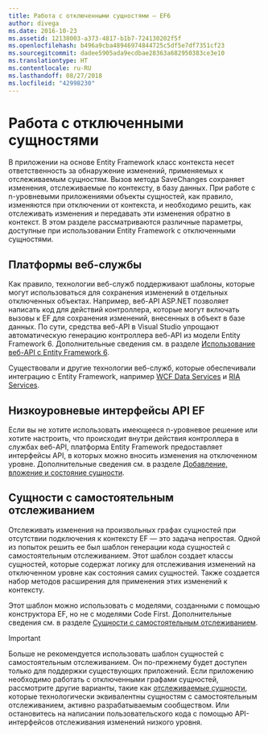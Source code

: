 ```yaml
---
title: Работа с отключенными сущностями — EF6
author: divega
ms.date: 2016-10-23
ms.assetid: 12138003-a373-4817-b1b7-724130202f5f
ms.openlocfilehash: b496a9cba48946974844725c5df5e7df7351cf23
ms.sourcegitcommit: dadee5905ada9ecdbae28363a682950383ce3e10
ms.translationtype: HT
ms.contentlocale: ru-RU
ms.lasthandoff: 08/27/2018
ms.locfileid: "42998230"
---
```

# <a name="working-with-disconnected-entities"></a>Работа с отключенными сущностями
В приложении на основе Entity Framework класс контекста несет ответственность за обнаружение изменений, применяемых к отслеживаемым сущностям. Вызов метода SaveChanges сохраняет изменения, отслеживаемые по контексту, в базу данных. При работе с n-уровневыми приложениями объекты сущностей, как правило, изменяются при отключении от контекста, и необходимо решить, как отслеживать изменения и передавать эти изменения обратно в контекст. В этом разделе рассматриваются различные параметры, доступные при использовании Entity Framework с отключенными сущностями.   

## <a name="web-service-frameworks"></a>Платформы веб-службы

Как правило, технологии веб-служб поддерживают шаблоны, которые могут использоваться для сохранения изменений в отдельных отключенных объектах. Например, веб-API ASP.NET позволяет написать код для действий контроллера, которые могут включать вызовы к EF для сохранения изменений, внесенных в объект в базе данных. По сути, средства веб-API в Visual Studio упрощают автоматическую генерацию контроллера веб-API из модели Entity Framework 6. Дополнительные сведения см. в разделе [Использование веб-API с Entity Framework 6](https://docs.microsoft.com/en-us/aspnet/web-api/overview/data/using-web-api-with-entity-framework/).   

Существовали и другие технологии веб-служб, которые обеспечивали интеграцию с Entity Framework, например [WCF Data Services](https://docs.microsoft.com/dotnet/framework/data/wcf/create-a-data-service-using-an-adonet-ef-data-wcf) и [RIA Services](https://docs.microsoft.com/en-us/previous-versions/dotnet/wcf-ria/ee707344(v=vs.91)).

## <a name="low-level-ef-apis"></a>Низкоуровневые интерфейсы API EF

Если вы не хотите использовать имеющееся n-уровневое решение или хотите настроить, что происходит внутри действия контроллера в службах веб-API, платформа Entity Framework предоставляет интерфейсы API, в которых можно вносить изменения на отключенном уровне. Дополнительные сведения см. в разделе [Добавление, вложение и состояние сущности](~/ef6/saving/change-tracking/entity-state.md).  

## <a name="self-tracking-entities"></a>Сущности с самостоятельным отслеживанием  

Отслеживать изменения на произвольных графах сущностей при отсутствии подключения к контексту EF — это задача непростая. Одной из попыток решить ее был шаблон генерации кода сущностей с самостоятельным отслеживанием. Этот шаблон создает классы сущностей, которые содержат логику для отслеживания изменений на отключенном уровне как состояния самих сущностей. Также создается набор методов расширения для применения этих изменений к контексту.

Этот шаблон можно использовать с моделями, созданными с помощью конструктора EF, но не с моделями Code First. Дополнительные сведения см. в разделе [Сущности с самостоятельным отслеживанием](self-tracking-entities/index.md).  

> [!IMPORTANT]
> Больше не рекомендуется использовать шаблон сущностей с самостоятельным отслеживанием. Он по-прежнему будет доступен только для поддержки существующих приложений. Если приложению необходимо работать с отключенными графами сущностей, рассмотрите другие варианты, такие как [отслеживаемые сущности](http://trackableentities.github.io/), которые технологически эквивалентны сущностям с самостоятельным отслеживанием, активно разрабатываемым сообществом. Или остановитесь на написании пользовательского кода с помощью API-интерфейсов отслеживания изменений низкого уровня.
